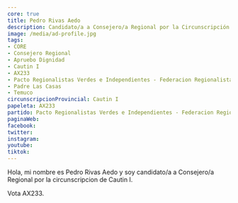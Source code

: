 ```yaml
---
core: true
title: Pedro Rivas Aedo
description: Candidato/a a Consejero/a Regional por la Circunscripción de Cautin I
image: /media/ad-profile.jpg
tags:
- CORE
- Consejero Regional
- Apruebo Dignidad
- Cautin I
- AX233
- Pacto Regionalistas Verdes e Independientes - Federacion Regionalista Verde Social - Daniel Sandoval Poblete
- Padre Las Casas
- Temuco
circunscripcionProvincial: Cautin I
papeleta: AX233
partido: Pacto Regionalistas Verdes e Independientes - Federacion Regionalista Verde Social - Daniel Sandoval Poblete
paginaWeb:
facebook:
twitter:
instagram:
youtube:
tiktok:
---
```

Hola, mi nombre es Pedro Rivas Aedo y soy candidato/a a Consejero/a Regional por la circunscripcion de Cautin I.

Vota AX233.